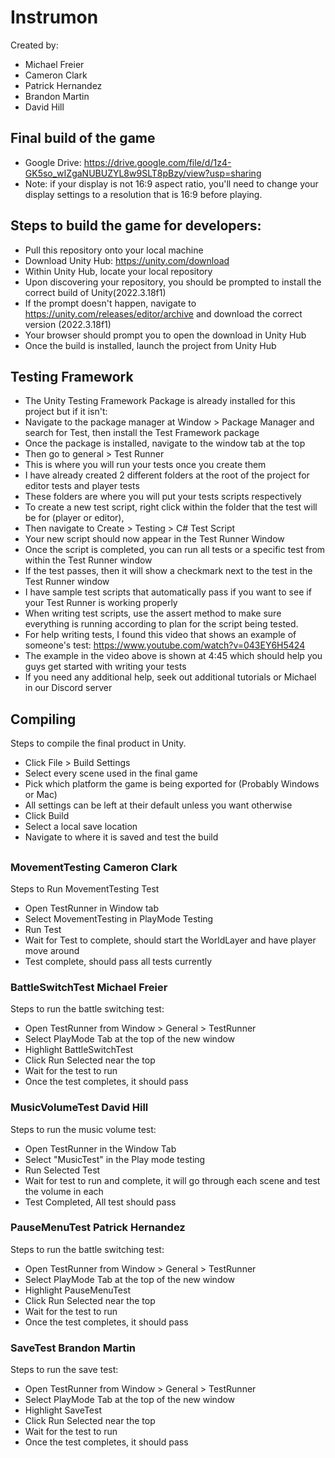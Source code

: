 # Instrumon
Created by:
* Michael Freier
* Cameron Clark
* Patrick Hernandez
* Brandon Martin
* David Hill

## Final build of the game
* Google Drive: https://drive.google.com/file/d/1z4-GK5so_wIZgaNUBUZYL8w9SLT8pBzy/view?usp=sharing
* Note: if your display is not 16:9 aspect ratio, you'll need to change your display settings to a resolution that is 16:9 before playing.

## Steps to build the game for developers:
* Pull this repository onto your local machine
* Download Unity Hub: https://unity.com/download
* Within Unity Hub, locate your local repository
* Upon discovering your repository, you should be prompted to install the correct build of Unity(2022.3.18f1)
* If the prompt doesn't happen, navigate to https://unity.com/releases/editor/archive and download the correct version (2022.3.18f1)
* Your browser should prompt you to open the download in Unity Hub
* Once the build is installed, launch the project from Unity Hub

## Testing Framework
* The Unity Testing Framework Package is already installed for this project but if it isn't:
* Navigate to the package manager at Window > Package Manager and search for Test, then install the Test Framework package
* Once the package is installed, navigate to the window tab at the top
* Then go to general > Test Runner
* This is where you will run your tests once you create them
* I have already created 2 different folders at the root of the project for editor tests and player tests
* These folders are where you will put your tests scripts respectively
* To create a new test script, right click within the folder that the test will be for (player or editor),
* Then navigate to Create > Testing > C# Test Script
* Your new script should now appear in the Test Runner Window
* Once the script is completed, you can run all tests or a specific test from within the Test Runner window
* If the test passes, then it will show a checkmark next to the test in the Test Runner window
* I have sample test scripts that automatically pass if you want to see if your Test Runner is working properly
* When writing test scripts, use the assert method to make sure everything is running according to plan for the script being tested.
* For help writing tests, I found this video that shows an example of someone's test: https://www.youtube.com/watch?v=043EY6H5424
* The example in the video above is shown at 4:45 which should help you guys get started with writing your tests
* If you need any additional help, seek out additional tutorials or Michael in our Discord server

## Compiling
Steps to compile the final product in Unity.
* Click File > Build Settings
* Select every scene used in the final game
* Pick which platform the game is being exported for (Probably Windows or Mac)
* All settings can be left at their default unless you want otherwise
* Click Build
* Select a local save location
* Navigate to where it is saved and test the build

##

### MovementTesting Cameron Clark
Steps to Run MovementTesting Test
* Open TestRunner in Window tab
* Select MovementTesting in PlayMode Testing
* Run Test
* Wait for Test to complete, should start the WorldLayer and have player move around
* Test complete, should pass all tests currently

### BattleSwitchTest Michael Freier
Steps to run the battle switching test:
* Open TestRunner from Window > General > TestRunner
* Select PlayMode Tab at the top of the new window
* Highlight BattleSwitchTest
* Click Run Selected near the top
* Wait for the test to run
* Once the test completes, it should pass

### MusicVolumeTest David Hill
Steps to run the music volume test:
* Open TestRunner in the Window Tab
* Select "MusicTest" in the Play mode testing
* Run Selected Test
* Wait for test to run and complete, it will go through each scene and test the volume in each
* Test Completed, All test should pass

### PauseMenuTest Patrick Hernandez
Steps to run the battle switching test:
* Open TestRunner from Window > General > TestRunner
* Select PlayMode Tab at the top of the new window
* Highlight PauseMenuTest
* Click Run Selected near the top
* Wait for the test to run
* Once the test completes, it should pass

### SaveTest Brandon Martin
Steps to run the save test:
* Open TestRunner from Window > General > TestRunner
* Select PlayMode Tab at the top of the new window
* Highlight SaveTest
* Click Run Selected near the top
* Wait for the test to run
* Once the test completes, it should pass
